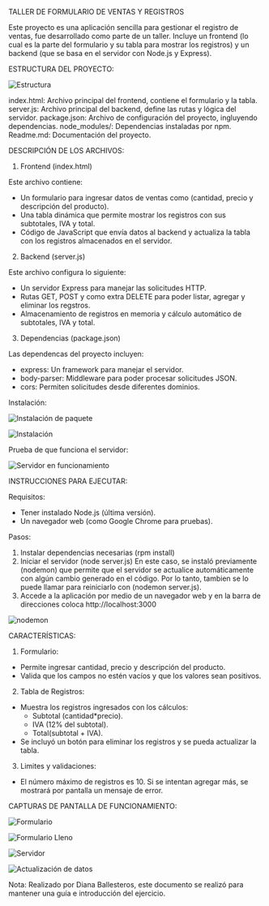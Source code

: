TALLER DE FORMULARIO DE VENTAS Y REGISTROS

Este proyecto es una aplicación sencilla para gestionar el registro de ventas, fue desarrollado como parte de un taller. Incluye un frontend (lo cual es la parte del formulario y su tabla para mostrar los registros) y un backend (que se basa en el servidor con Node.js y Express).

ESTRUCTURA DEL PROYECTO: 

![Estructura](capturas/estructura.png)

index.html: Archivo principal del frontend, contiene el formulario y la tabla.
server.js: Archivo principal del backend, define las rutas y lógica del servidor. 
package.json: Archivo de configuración del proyecto, ingluyendo dependencias. 
node_modules/: Dependencias instaladas por npm.
Readme.md: Documentación del proyecto. 

DESCRIPCIÓN DE LOS ARCHIVOS: 

1. Frontend (index.html)

Este archivo contiene: 
- Un formulario para ingresar datos de ventas como (cantidad, precio y descripción del producto).
- Una tabla dinámica que permite mostrar los registros con sus subtotales, IVA y total. 
- Código de JavaScript que envía datos al backend y actualiza la tabla con los registros almacenados en el servidor. 

2. Backend (server.js)

Este archivo configura lo siguiente: 
- Un servidor Express para manejar las solicitudes HTTP. 
- Rutas GET, POST y como extra DELETE para poder listar, agregar y eliminar los regstros.
- Almacenamiento de registros en memoria y cálculo automático de subtotales, IVA y total. 

3. Dependencias (package.json)

Las dependencas del proyecto incluyen: 
- express: Un framework para manejar el servidor.
- body-parser: Middleware para poder procesar solicitudes JSON.
- cors: Permiten solicitudes desde diferentes dominios.

Instalación:

![Instalación de paquete](capturas/package.png)

![Instalación](capturas/instalacion.png)

Prueba de que funciona el servidor: 

![Servidor en funcionamiento](capturas/pruebaserver.png)


INSTRUCCIONES PARA EJECUTAR: 

Requisitos:
- Tener instalado Node.js (última versión).
- Un navegador web (como Google Chrome para pruebas).

Pasos: 

1. Instalar dependencias necesarias (rpm install)
2. Iniciar el servidor (node server.js)
En este caso, se instaló previamente (nodemon) que permite que el servidor se actualice automáticamente con algún cambio generado en el código. 
Por lo tanto, tambien se lo puede llamar para reiniciarlo con (nodemon server.js).
3. Accede a la aplicación por medio de un navegador web y en la barra de direcciones coloca http://localhost:3000

![nodemon](capturas/nodemon.png)

CARACTERÍSTICAS: 

1. Formulario: 
- Permite ingresar cantidad, precio y descripción del producto. 
- Valida que los campos no estén vacíos y que los valores sean positivos.

2. Tabla de Registros: 
- Muestra los registros ingresados con los cálculos: 
    - Subtotal (cantidad*precio).
    - IVA (12% del subtotal).
    - Total(subtotal + IVA).
- Se incluyó un botón para eliminar los registros y se pueda actualizar la tabla. 

3. Limites y validaciones: 
- El número máximo de registros es 10. Si se intentan agregar más, se mostrará por pantalla un mensaje de error.

CAPTURAS DE PANTALLA DE FUNCIONAMIENTO:

![Formulario](capturas/formulario%20vacio.png)

![Formulario Lleno](capturas/formulariolleno.png)

![Servidor](capturas/dataserver.png)

![Actualización de datos](capturas/registros.png)

Nota: Realizado por Diana Ballesteros, este documento se realizó para mantener una guía e introducción del ejercicio. 